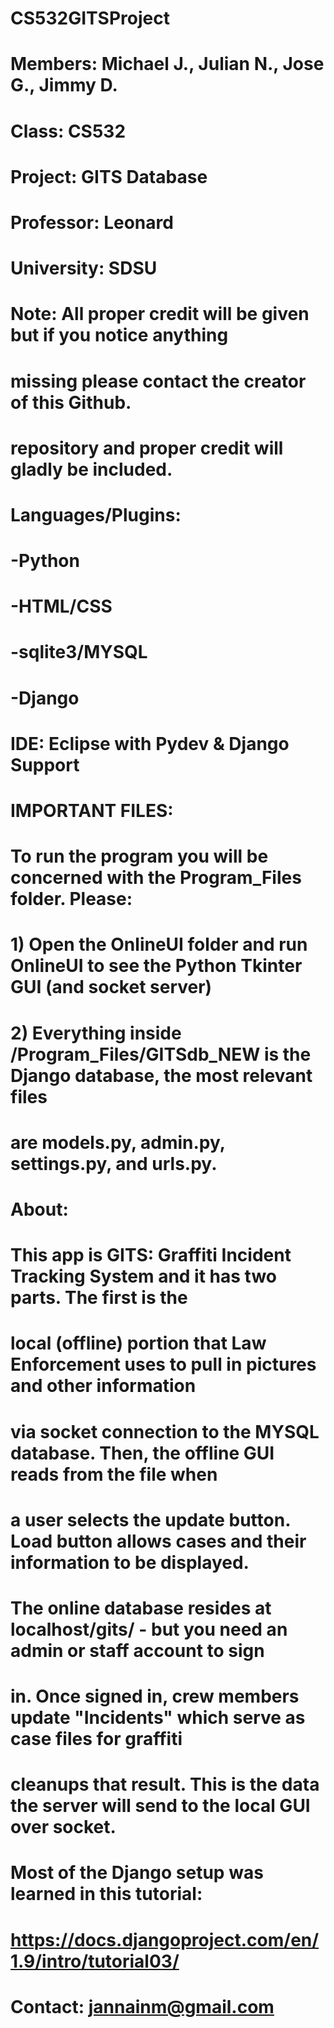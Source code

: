 # CS532GITSProject
#
# Members: Michael J., Julian N., Jose G., Jimmy D.
# Class: CS532
# Project: GITS Database
# Professor: Leonard
# University: SDSU
#
# Note: All proper credit will be given but if you notice anything
# missing please contact the creator of this Github.
# repository and proper credit will gladly be included.
#
# Languages/Plugins: 
#	-Python
#	-HTML/CSS
#	-sqlite3/MYSQL 
#	-Django
#
# IDE: Eclipse with Pydev & Django Support
#
# IMPORTANT FILES:
# To run the program you will be concerned with the Program_Files folder. Please:
#	1) Open the OnlineUI folder and run OnlineUI to see the Python Tkinter GUI (and socket server)
#	2) Everything inside /Program_Files/GITSdb_NEW is the Django database, the most relevant files
#	   are models.py, admin.py, settings.py, and urls.py.
#
# About:
# This app is GITS: Graffiti Incident Tracking System and it has two parts. The first is the
# local (offline) portion that Law Enforcement uses to pull in pictures and other information
# via socket connection to the MYSQL database. Then, the offline GUI reads from the file when
# a user selects the update button. Load button allows cases and their information to be displayed.
# The online database resides at localhost/gits/ - but you need an admin or staff account to sign
# in. Once signed in, crew members update "Incidents" which serve as case files for graffiti
# cleanups that result. This is the data the server will send to the local GUI over socket.
#
# Most of the Django setup was learned in this tutorial:
#   https://docs.djangoproject.com/en/1.9/intro/tutorial03/
#
# Contact: jannainm@gmail.com
